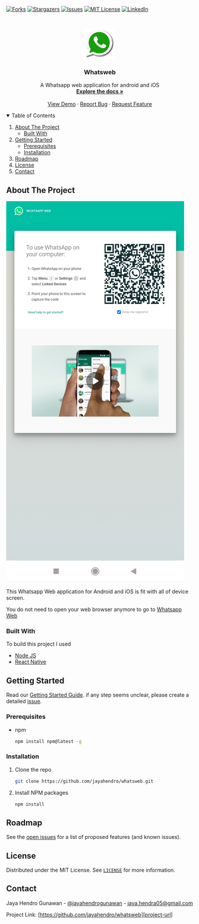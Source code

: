 <!--
*** Thanks for checking out the Best-README-Template. If you have a suggestion
*** that would make this better, please fork the repo and create a pull request
*** or simply open an issue with the tag "enhancement".
*** Thanks again! Now go create something AMAZING! :D
-->

<!-- PROJECT SHIELDS -->
<!--
*** I'm using markdown "reference style" links for readability.
*** Reference links are enclosed in brackets [ ] instead of parentheses ( ).
*** See the bottom of this document for the declaration of the reference variables
*** for contributors-url, forks-url, etc. This is an optional, concise syntax you may use.
*** https://www.markdownguide.org/basic-syntax/#reference-style-links
-->

[![Forks][forks-shield]][forks-url]
[![Stargazers][stars-shield]][stars-url]
[![Issues][issues-shield]][issues-url]
[![MIT License][license-shield]][license-url]
[![LinkedIn][linkedin-shield]][linkedin-url]

<!-- PROJECT LOGO -->
<br />
<p align="center">
  <a href="https://github.com/jayahendro/whatsweb">
    <img src="images/logo.png" alt="Logo" width="80" height="80">
  </a>

  <h3 align="center">Whatsweb</h3>

  <p align="center">
    A Whatsapp web application for android and iOS
    <br />
    <a href="https://github.com/jayahendro/whatsweb"><strong>Explore the docs »</strong></a>
    <br />
    <br />
    <a href="https://github.com/jayahendro/whatsweb">View Demo</a>
    ·
    <a href="https://github.com/jayahendro/whatsweb/issues">Report Bug</a>
    ·
    <a href="https://github.com/jayahendro/whatsweb/issues">Request Feature</a>
  </p>
</p>

<!-- TABLE OF CONTENTS -->
<details open="open">
  <summary>Table of Contents</summary>
  <ol>
    <li>
      <a href="#about-the-project">About The Project</a>
      <ul>
        <li><a href="#built-with">Built With</a></li>
      </ul>
    </li>
    <li>
      <a href="#getting-started">Getting Started</a>
      <ul>
        <li><a href="#prerequisites">Prerequisites</a></li>
        <li><a href="#installation">Installation</a></li>
      </ul>
    </li>
    <li><a href="#roadmap">Roadmap</a></li>
    <li><a href="#license">License</a></li>
    <li><a href="#contact">Contact</a></li>
  </ol>
</details>

<!-- ABOUT THE PROJECT -->

## About The Project

[![Whatsapp Web][product-screenshot]](#)

This Whatsapp Web application for Android and iOS is fit with all of device screen.

You do not need to open your web browser anymore to go to [Whatsapp Web](https://web.whatsapp.com/)

### Built With

To build this project I used

- [Node JS](https://www.npmjs.com/)
- [React Native](https://reactnative.dev/)

<!-- GETTING STARTED -->

## Getting Started

Read our [Getting Started Guide](https://github.com/jayahendro/whatsweb#getting-started). if any step seems unclear, please create a detailed [issue](https://github.com/jayahendro/whatsweb/issues).

### Prerequisites

- npm
  ```sh
  npm install npm@latest -g
  ```

### Installation

1. Clone the repo
   ```sh
   git clone https://github.com/jayahendro/whatsweb.git
   ```
2. Install NPM packages
   ```sh
   npm install
   ```

<!-- ROADMAP -->

## Roadmap

See the [open issues](https://github.com/jayahendro/whatsweb/issues) for a list of proposed features (and known issues).

<!-- LICENSE -->

## License

Distributed under the MIT License. See [`LICENSE`][license-url] for more information.

<!-- CONTACT -->

## Contact

Jaya Hendro Gunawan - [@jayahendrogunawan](https://www.instagram.com/jayahendrogunawan/) - jaya.hendra05@gmail.com

Project Link: [https://github.com/jayahendro/whatsweb][project-url]

<!-- MARKDOWN LINKS & IMAGES -->
<!-- https://www.markdownguide.org/basic-syntax/#reference-style-links -->

[forks-shield]: https://img.shields.io/github/forks/jayahendro/whatsweb.svg?style=for-the-badge
[forks-url]: https://github.com/jayahendro/whatsweb/network/members
[stars-shield]: https://img.shields.io/github/stars/jayahendro/whatsweb.svg?style=for-the-badge
[stars-url]: https://github.com/jayahendro/whatsweb/stargazers
[issues-shield]: https://img.shields.io/github/issues/jayahendro/whatsweb.svg?style=for-the-badge
[issues-url]: https://github.com/jayahendro/whatsweb/issues
[license-shield]: https://img.shields.io/github/license/jayahendro/whatsweb.svg?style=for-the-badge
[license-url]: https://github.com/jayahendro/whatsweb/blob/main/LICENSE.md
[linkedin-shield]: https://img.shields.io/badge/-LinkedIn-black.svg?style=for-the-badge&logo=linkedin&colorB=555
[linkedin-url]: https://www.linkedin.com/in/jaya-hendro-gunawan/
[product-screenshot]: images/screenshot.jpg
[project-url]: https://github.com/jayahendro/whatsweb
